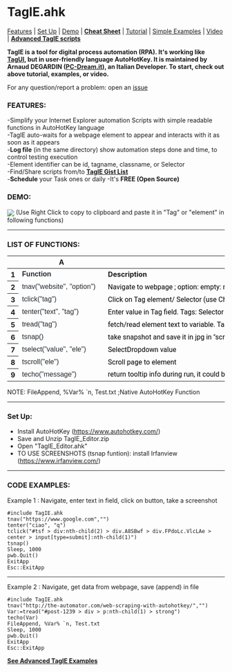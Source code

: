 
<h1> TagIE.ahk </h1>
<p><a href="#features">Features</a> | <a href="#setup">Set Up</a> | <a href="#demo">Demo</a> | <a href="#cheat-sheet"><strong>Cheat Sheet</strong></a> | <a href="#DOM-selector">Tutorial</a> | <a href="#examples">Simple Examples</a> | <a href="https://www.youtube.com/channel/UCj_yWYv_K-WJ4PARgEzP07Q/videos" rel="nofollow">Video</a> | <a href="https://gist.github.com/search?utf8=%E2%9C%93&q=TagIE&ref=searchresults" rel="nofollow"><strong>Advanced TagIE scripts</strong></a></p>

<p><strong>TagIE is a tool for digital process automation (RPA). It's working like <a href="https://github.com/kelaberetiv/TagUI" rel="nofollow">TagUI</a>, but in user-friendly language AutoHotKey. It is maintained by Arnaud DEGARDIN (<a href="https://www.pc-dream.it" rel="nofollow">PC-Dream.it</a>), an Italian Developer. To start, check out above tutorial, examples, or video.</strong></p>

For any question/report a problem: open an <a href="https://github.com/adegard/TagIE.ahk/issues">issue</a>

<a id="user-content-features" class="anchor" aria-hidden="true" href="#features"></a><h3>FEATURES:</h3>
-Simplify your Internet Explorer automation Scripts with simple readable functions in AutoHotKey language </br>
-TagIE auto-waits for a webpage element to appear and interacts with it as soon as it appears</br>
-<strong>Log file</strong> (in the same directory) show automation steps done and time, to control testing execution</br>
-Element identifier can be id, tagname, classname, or Selector </br>
-Find/Share scripts from/to <a href="https://gist.github.com/search?utf8=%E2%9C%93&q=TagIE&ref=searchresults" rel="nofollow"><strong>TagIE Gist List</strong></a></br>
-<strong>Schedule</strong> your Task ones or daily
-It's <strong>FREE (Open Source)</strong>

<a id="user-content-demo" class="anchor" aria-hidden="true" href="#demo"></a><h3>DEMO: </h3>
<img src="https://raw.githubusercontent.com/adegard/TagIE.ahk/master/HowtoUseTagIEeditortoregis.gif"  align="center">
(Use Right Click to copy to clipboard and paste it in "Tag" or "element" in following functions)</br>

******************
<a id="user-content-cheat-sheet" class="anchor" aria-hidden="true" href="#cheat-sheet"></a><h3>LIST OF FUNCTIONS:</h3>

<div class="ritz grid-container" dir="ltr"><table class="waffle" cellspacing="0" cellpadding="0"><thead><tr><th class="row-header freezebar-origin-ltr"></th><th id="0C0" style="width:186px" class="column-headers-background">A</th><th id="0C1" style="width:989px" class="column-headers-background">B</th></tr></thead><tbody><tr style='height:20px;'><th id="0R0" style="height: 20px;" class="row-headers-background"><div class="row-header-wrapper" style="line-height: 20px;">1</div></th><td class="s0" dir="ltr"><span style="font-size:12pt;font-family:Arial;font-weight:bold;color:#24292e;">Function</span></td><td class="s1" dir="ltr"><span style="font-size:12pt;font-weight:bold;">Description</span></td></tr><tr style='height:20px;'><th id="0R1" style="height: 20px;" class="row-headers-background"><div class="row-header-wrapper" style="line-height: 20px;">2</div></th><td class="s2 softmerge" dir="ltr"><div class="softmerge-inner" style="width: 183px; left: -1px;"><span style="font-size:12pt;font-family:Arial;font-weight:400;color:#24292e;">tnav(&quot;website&quot;, &quot;option&quot;)   </span></div></td><td class="s3" dir="ltr"><span style="font-family:Roboto,Arial;font-weight:400;color:#000000;">Navigate to webpage ; option: empty: minimized; &quot;max&quot; : Maximized window</span></td></tr><tr style='height:20px;'><th id="0R2" style="height: 20px;" class="row-headers-background"><div class="row-header-wrapper" style="line-height: 20px;">3</div></th><td class="s2" dir="ltr"><span style="font-size:12pt;font-family:Arial;font-weight:400;color:#24292e;">tclick(&quot;tag&quot;)   </span></td><td class="s4 softmerge" dir="ltr"><div class="softmerge-inner" style="width: 1187px; left: -1px;"><span style="font-family:Roboto,Arial;font-weight:400;color:#000000;">Click on Tag element/ Selector (use Chrome Inspector) or id, or name, or class. Insteat of double Quotes, use singlo quotes in Selector (ie &quot;input class=&#39;nameclass&#39;&quot;)</span></div></td></tr><tr style='height:20px;'><th id="0R3" style="height: 20px;" class="row-headers-background"><div class="row-header-wrapper" style="line-height: 20px;">4</div></th><td class="s2" dir="ltr"><span style="font-size:12pt;font-family:Arial;font-weight:400;color:#24292e;">tenter(&quot;text&quot;, &quot;tag&quot;)   </span></td><td class="s3" dir="ltr"><span style="font-family:Roboto,Arial;font-weight:400;color:#000000;">Enter value in Tag field. Tags: Selector (use Chrome Inspector) or id, or name, or class</span></td></tr><tr style='height:20px;'><th id="0R4" style="height: 20px;" class="row-headers-background"><div class="row-header-wrapper" style="line-height: 20px;">5</div></th><td class="s2" dir="ltr"><span style="font-size:12pt;font-family:Arial;font-weight:400;color:#24292e;">tread(&quot;tag&quot;)   </span></td><td class="s3" dir="ltr"><span style="font-family:Roboto,Arial;font-weight:400;color:#000000;">fetch/read element text to variable. Tags: Selector (use Chrome Inspector) or id, or name, or class. Insteat of double Quotes,</span></td></tr><tr style='height:20px;'><th id="0R5" style="height: 20px;" class="row-headers-background"><div class="row-header-wrapper" style="line-height: 20px;">6</div></th><td class="s2" dir="ltr"><span style="font-size:12pt;font-family:Arial;font-weight:400;color:#24292e;">tsnap()   </span></td><td class="s3" dir="ltr"><span style="font-family:Roboto,Arial;font-weight:400;color:#000000;">take snapshot and save it in jpg in &quot;screenshot folder&quot; (require Irfanview)&quot;</span></td></tr><tr style='height:20px;'><th id="0R6" style="height: 20px;" class="row-headers-background"><div class="row-header-wrapper" style="line-height: 20px;">7</div></th><td class="s2" dir="ltr"><span style="font-size:12pt;font-family:Arial;font-weight:400;color:#24292e;">tselect(&quot;value&quot;, &quot;ele&quot;)  </span></td><td class="s3" dir="ltr"><span style="font-family:Roboto,Arial;font-weight:400;color:#000000;">SelectDropdown value</span></td></tr><tr style='height:20px;'><th id="0R7" style="height: 20px;" class="row-headers-background"><div class="row-header-wrapper" style="line-height: 20px;">8</div></th><td class="s2" dir="ltr"><span style="font-size:12pt;font-family:Arial;font-weight:400;color:#24292e;">tscroll(&quot;ele&quot;)  </span></td><td class="s3" dir="ltr"><span style="font-family:Roboto,Arial;font-weight:400;color:#000000;">Scroll page to element</span></td></tr><tr style='height:20px;'><th id="0R8" style="height: 20px;" class="row-headers-background"><div class="row-header-wrapper" style="line-height: 20px;">9</div></th><td class="s2" dir="ltr"><span style="font-size:12pt;font-family:Arial;font-weight:400;color:#24292e;">techo(&quot;message&quot;)  </span></td><td class="s3" dir="ltr"><span style="font-family:Roboto,Arial;font-weight:400;color:#000000;">return tooltip info during run, it could be text (&quot;text&quot;)o variable (Var)</span></td></tr></tbody></table></div>

NOTE:
FileAppend, %Var% `n, Test.txt ;Native AutoHotKey Function

******************
<a id="user-content-setup" class="anchor" aria-hidden="true" href="#setup"></a><h3>Set Up:</h3>
- Install AutoHotKey (https://www.autohotkey.com/)
- Save and Unzip TagIE_Editor.zip
- Open "TagIE_Editor.ahk"
- TO USE SCREENSHOTS (tsnap funtion): install Irfanview (https://www.irfanview.com/)

******************
<a id="user-content-examples" class="anchor" aria-hidden="true" href="#examples"></a><h3>CODE EXAMPLES:</h3>

Example 1 : Navigate, enter text in field, click on button, take a screenshot
<pre>
<code>#include TagIE.ahk
tnav("https://www.google.com","")
tenter("ciao", "q")
tclick("#tsf > div:nth-child(2) > div.A8SBwf > div.FPdoLc.VlcLAe > center > input[type=submit]:nth-child(1)")
tsnap() 
Sleep, 1000
pwb.Quit()
ExitApp
Esc::ExitApp</code>
</pre>

******************
Example 2 : Navigate, get data from webpage, save (append) in file
<pre>
<code>#include TagIE.ahk
tnav("http://the-automator.com/web-scraping-with-autohotkey/","")
Var:=tread("#post-1239 > div > p:nth-child(1) > strong")
techo(Var)
FileAppend, %Var% `n, Test.txt
Sleep, 1000
pwb.Quit()
ExitApp
Esc::ExitApp</code>
</pre>
  
<a href="https://gist.github.com/search?utf8=%E2%9C%93&q=TagIE&ref=searchresults" rel="nofollow"><strong>See Advanced TagIE Examples</strong></a>




